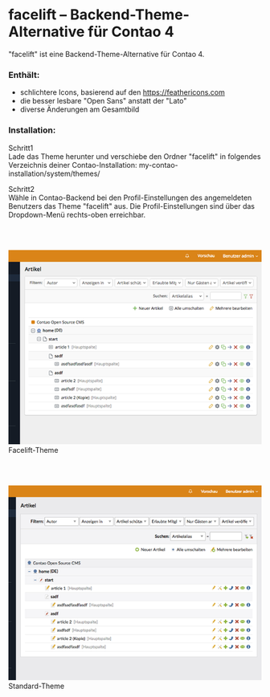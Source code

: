 # facelift – Backend-Theme-Alternative für Contao 4


"facelift" ist eine Backend-Theme-Alternative für Contao 4.




### Enthält:
* schlichtere Icons, basierend auf den https://feathericons.com
* die besser lesbare "Open Sans" anstatt der "Lato"
* diverse Änderungen am Gesamtbild


### Installation:

Schritt1  
Lade das Theme herunter und verschiebe den Ordner "facelift" in folgendes Verzeichnis deiner Contao-Installation:
my-contao-installation/system/themes/


Schritt2  
Wähle in Contao-Backend bei den Profil-Einstellungen des angemeldeten Benutzers das Theme "facelift" aus. 
Die Profil-Einstellungen sind über das Dropdown-Menü rechts-oben erreichbar.  

<br>
<br>

![](screenshot-1.png)  
Facelift-Theme

<br>
<br>

![](screenshot-2.png)  
Standard-Theme
